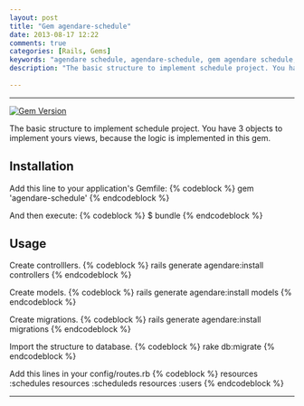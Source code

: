 ```yaml
---
layout: post
title: "Gem agendare-schedule"
date: 2013-08-17 12:22
comments: true
categories: [Rails, Gems]
keywords: "agendare schedule, agendare-schedule, gem agendare schedule, gem agendare-schedule, agendar, gem schedule, gem" 
description: "The basic structure to implement schedule project. You have 3 objects to implement yours views, because the logic is implemented in this gem."
 
---
```

---

<!--more-->
[![Gem Version](https://badge.fury.io/rb/agendare-schedule.png)](http://badge.fury.io/rb/agendare-schedule)

The basic structure to implement schedule project. You have 3 objects to implement yours views, because the logic is implemented in this gem.

## Installation

Add this line to your application's Gemfile:
	{% codeblock %}
    gem 'agendare-schedule'
    {% endcodeblock %}

And then execute:
	{% codeblock %}
    $ bundle
    {% endcodeblock %}

## Usage
	 
Create controlllers.
{% codeblock %}
     rails  generate agendare:install controllers
{% endcodeblock %}
     
Create models.
{% codeblock %}
     rails  generate agendare:install models
{% endcodeblock %}
     
Create migrations.
{% codeblock %}
     rails  generate agendare:install migrations
{% endcodeblock %}
     
Import the structure to database.
{% codeblock %}
     rake db:migrate
{% endcodeblock %}
     
Add this lines in your config/routes.rb
{% codeblock %}
	 resources :schedules
	 resources :scheduleds
	 resources :users 
{% endcodeblock %}

---